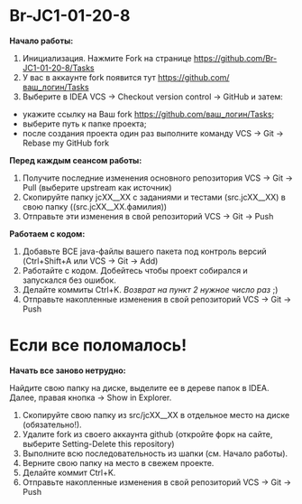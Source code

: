 # Br-JC1-01-20-8

**Начало работы:**
1. Инициализация. Нажмите Fork на странице https://github.com/Br-JC1-01-20-8/Tasks
2. У вас в аккаунте fork появится тут https://github.com/ваш_логин/Tasks
3. Выберите в IDEA VCS -> Checkout version control -> GitHub и затем:
- укажите ссылку на Ваш fork https://github.com/ваш_логин/Tasks;
- выберите путь к папке проекта;
- после создания проекта один раз выполните команду VCS -> Git -> Rebase my GitHub fork

**Перед каждым сеансом работы:**
1. Получите последние изменения основного репозитория VCS -> Git -> Pull (выберите upstream как источник)
2. Скопируйте папку jсXX__XX с заданиями и тестами (src.jcXX__XX) в свою папку ((src.jcXX__XX.фамилия))
3. Отправьте эти изменения в свой репозиторий VCS -> Git -> Push

**Работаем с кодом:**
1. Добавьте ВСЕ java-файлы вашего пакета под контроль версий (Ctrl+Shift+A или VCS -> Git -> Add)
2. Работайте с кодом. Добейтесь чтобы проект собирался и запускался без ошибок.
3. Делайте коммиты Ctrl+K. _Возврат на пункт 2 нужное число раз_ ;)
4. Отправьте накопленные изменения в свой репозиторий VCS -> Git -> Push

# Если все поломалось!

**Начать все заново нетрудно:**

Найдите свою папку на диске, выделите ее в дереве папок в IDEA. Далее, правая кнопка -> Show in Explorer.

1. Скопируйте свою папку из src/jcXX__XX в отдельное место на диске (обязательно!).
2. Удалите fork из своего аккаунта github (откройте форк на сайте, выберите Setting-Delete this repository)
3. Выполните всю последовательность из шапки (см. Начало работы).
4. Верните свою папку на место в свежем проекте.
5. Делайте коммит Ctrl+K.
6. Отправьте накопленные изменения в свой репозиторий VCS -> Git -> Push

